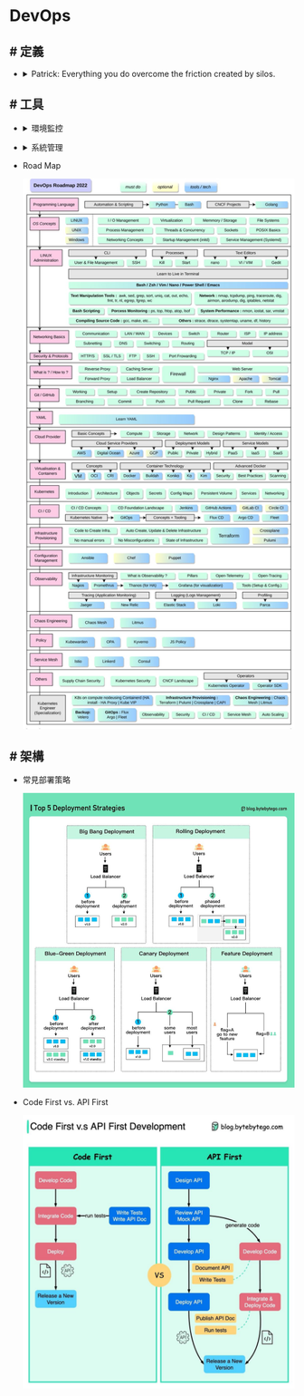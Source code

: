 ##### <!-- 收起 -->

<!----------- ref start ----------->

[DevOps ｜水球潘]: https://youtu.be/8PEsi2N1gc4
[Vagrant]: https://youtu.be/4nK_S-mU6_o?list=PLfQqWeOCIH4B6YAEXMr6cx4AfnKNBLbZO
[Ansible]: https://youtu.be/K0e7tjh3NFk?list=PLfQqWeOCIH4BDoRx8lpXXl4hqSD4GSDU5
[Prometheus]: https://prometheus.io/
[LibreNMS]: https://www.librenms.org/
[Zabbix]: https://www.zabbix.com/
[sysdig]: https://sysdig.com/
[Terrascan]: https://blog.devops.dev/security-first-devsecops-empowerment-with-terrascan-0434d365a2ff

<!------------ ref end ------------>

# DevOps

## # 定義

- <details close>
  <summary>Patrick: Everything you do overcome the friction created by silos.</summary>

  - DevOps 之父 Patrick 對 DevOps 描述的演進

    ![DevOps_define_from_Patrick.png](./src/image/DevOps_define_from_Patrick.png)

    - REF: [DevOps ｜水球潘]

  </details>

## # 工具

<!-- 環境監控 -->

- <details close>
  <summary>環境監控</summary>

  - [LibreNMS]

    ![](./src/image/GPT_Monitor_LibreNMS.png)

  - [Zabbix]

    ![](./src/image/GPT_Monitor_Zabbix.png)

  - [Prometheus]

    ![](./src/image/GPT_Monitor_Prometheus.png)

  - [Sysdig]

    ![](./src/image/GPT_Monitor_Sysdig.png)

  - [Terrascan]

  </details>

<!-- 系統管理 -->

- <details close>
  <summary>系統管理</summary>

  - [Vagrant]

  - [Ansible]

  </details>

- Road Map

  ![](./src/image/DevOps_RoadMap.jpeg)

## # 架構

- 常見部署策略

  ![常見部署策略](./src/image/常見部署策略.jpg)

- Code First vs. API First

  ![](./src/image/Code_First_vs_API_First.jpg)

